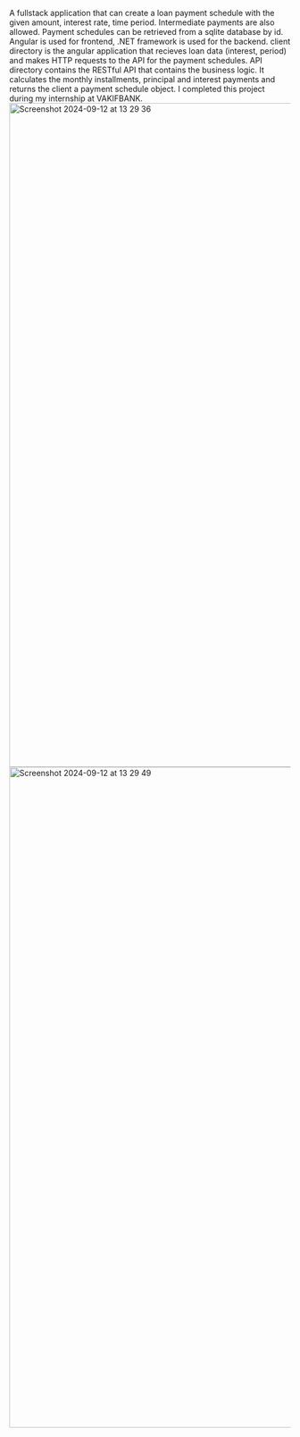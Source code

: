 A fullstack application that can create a loan payment schedule with the given amount, interest rate, time period. Intermediate payments are also allowed. Payment schedules can be retrieved from a sqlite database by id. Angular is used for frontend, .NET framework is used for the backend. client directory is the angular application that recieves loan data (interest, period) and makes HTTP requests to the API for the payment schedules. API directory contains the RESTful API that contains the business logic. It calculates the monthly installments, principal and interest payments and returns the client a payment schedule object. I completed this project during my internship at VAKIFBANK.
<img width="1188" alt="Screenshot 2024-09-12 at 13 29 36" src="https://github.com/user-attachments/assets/8915947f-d723-4c7e-8997-2ece4be14c0c">
<img width="1182" alt="Screenshot 2024-09-12 at 13 29 49" src="https://github.com/user-attachments/assets/fb6772fc-7a52-4aac-901c-6bb0e5a2de97">
